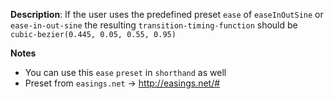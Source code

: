 __Description__: If the user uses the predefined preset `ease` of `easeInOutSine` or `ease-in-out-sine` the resulting `transition-timing-function` should be `cubic-bezier(0.445, 0.05, 0.55, 0.95)`

__Notes__

+ You can use this `ease` `preset` in `shorthand` as well
+ Preset from `easings.net` -> http://easings.net/#
